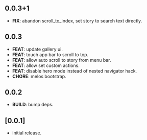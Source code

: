 ## 0.0.3+1

 - **FIX**: abandon scroll_to_index, set story to search text directly.

## 0.0.3

 - **FEAT**: update gallery ui.
 - **FEAT**: touch app bar to scroll to top.
 - **FEAT**: allow auto scroll to story from menu bar.
 - **FEAT**: allow set custom actions.
 - **FEAT**: disable hero mode instead of nested navigator hack.
 - **CHORE**: melos bootstrap.

## 0.0.2

 - **BUILD**: bump deps.

## [0.0.1]

- initial release.
